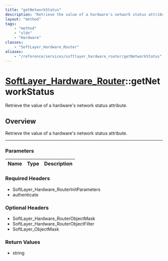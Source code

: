 ```yaml
---
title: "getNetworkStatus"
description: "Retrieve the value of a hardware's network status attribute."
layout: "method"
tags:
    - "method"
    - "sldn"
    - "Hardware"
classes:
    - "SoftLayer_Hardware_Router"
aliases:
    - "/reference/services/softlayer_hardware_router/getNetworkStatus"
---
```

# [SoftLayer_Hardware_Router](/reference/services/SoftLayer_Hardware_Router)::getNetworkStatus


Retrieve the value of a hardware's network status attribute.


## Overview 
Retrieve the value of a hardware's network status attribute.

-----

### Parameters 
|Name | Type | Description |
| --- | --- | --- |


### Required Headers
* SoftLayer_Hardware_RouterInitParameters
* authenticate


### Optional Headers
* SoftLayer_Hardware_RouterObjectMask
* SoftLayer_Hardware_RouterObjectFilter
* SoftLayer_ObjectMask

### Return Values
* string




